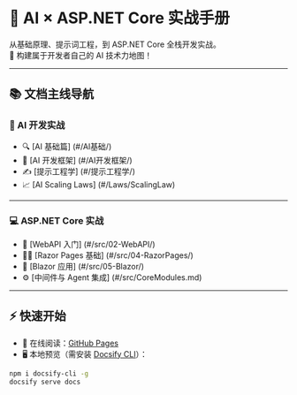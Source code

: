 # 🚀 AI × ASP.NET Core 实战手册

从基础原理、提示词工程，到 ASP.NET Core 全栈开发实战。  
📘 构建属于开发者自己的 AI 技术力地图！

---

## 📚 文档主线导航

### 🤖 AI 开发实战

- 🔍 [AI 基础篇] (#/AI基础/)
- 🧱 [AI 开发框架] (#/AI开发框架/)
- ✍️ [提示工程学] (#/提示工程学/)
- 📈 [AI Scaling Laws] (#/Laws/ScalingLaw)

---

### 💻 ASP.NET Core 实战

- 🧩 [WebAPI 入门] (#/src/02-WebAPI/)
- 🧑‍🎨 [Razor Pages 基础] (#/src/04-RazorPages/)
- 🧪 [Blazor 应用] (#/src/05-Blazor/)
- ⚙️ [中间件与 Agent 集成] (#/src/CoreModules.md)

---

## ⚡ 快速开始

- 📖 在线阅读：[GitHub Pages](https://bingbing-gui.github.io/AspNetCore-Skill/)
- 🖥️ 本地预览（需安装 [Docsify CLI](https://docsify.js.org)）：

```bash
npm i docsify-cli -g
docsify serve docs
```
